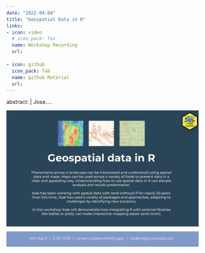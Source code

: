 ```yaml
---
date: "2022-04-04"
title: "Geospatial Data in R"
links:
- icon: video
  # icon_pack: fas
  name: Workshop Recording 
  url: 
  
- icon: github
  icon_pack: fab
  name: github Material
  url: 
---  
```

abstract: |
  Jose....
  

<img src="geospatial_flyer.png" width=1450 style = "margin-left: 0px; margin-right: 0px; float:right;" >








